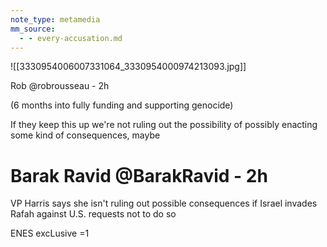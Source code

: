 ```yaml
---
note_type: metamedia
mm_source:
  - - every-accusation.md
---
```


![[3330954006007331064_3330954000974213093.jpg]]

Rob @robrousseau - 2h

(6 months into fully funding and supporting
genocide)

If they keep this up we're not ruling out the
possibility of possibly enacting some kind of
consequences, maybe

# Barak Ravid @BarakRavid - 2h

VP Harris says she isn't ruling out possible
consequences if Israel invades Rafah
against U.S. requests not to do so

ENES excLusive
=1


